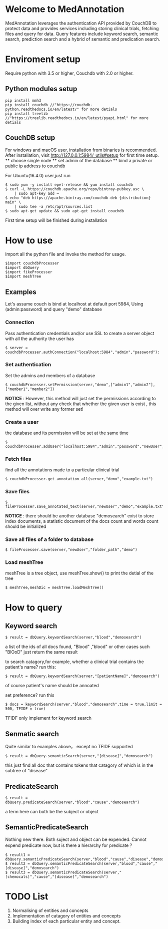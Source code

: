 # Welcome to MedAnnotation

MedAnnotation leverages the authentication API provided by CouchDB to protect data and provides services including storing clinical trials, fetching files and query for data. Query features include keyword search, semantic search, prediction search and a hybrid of semantic and predication search.


# Enviroment setup

Require python with 3.5 or higher,
Couchdb with 2.0 or higher.

## Python modules setup
```
pip install mmh3
pip install couchdb //"https://couchdb-python.readthedocs.io/en/latest/" for more detials
pip install treelib  //"https://treelib.readthedocs.io/en/latest/pyapi.html" for more detials
```

## CouchDB setup

For windows and macOS user, installation from binaries is recommended.
After installation, visit http://127.0.0.1:5984/_utils#setup for first time setup.
** choose single node
** set admin of the database
** bind a private or public ip address to couchdb


For Ubuntu(16.4.0) user,just run

```
$ sudo yum -y install epel-release && yum install couchdb
$ curl -L https://couchdb.apache.org/repo/bintray-pubkey.asc \
    | sudo apt-key add –
$ echo "deb https://apache.bintray.com/couchdb-deb {distribution} main" \
    | sudo tee -a /etc/apt/sources.list
$ sudo apt-get update && sudo apt-get install couchdb
```

First time setup will be finished during installation

# How to use

Import all the python file and invoke the method for usage.
```
$import couchdbProcesser
$import dbQuery
$import fikeProcesser
$import meshTree
```

## Examples

Let's assume couch is bind at localhost at default port 5984,
Using (admin:password) and query "demo" database     


### Connection
Pass authentication credentials and/or use SSL to create a  server object with all the authority the user has 
```
$ server = couchdbProcesser.authConnection("localhost:5984","admin","password"):
```
### Set authentication
Set the admins and members of a database
```
$ couchdbProcesser.setPermission(server,"demo",["admin1","admin2"],["member1","member2"])
```
**NOTICE** : However, this method will just set the permissions according to the given list,
without any check that whether the given user is exist , this method will over write any former set!

###  Create a user
the database and its permission will be set at the same time
```
$ couchdbProcesser.addUser("localhost:5984","admin","password","newUser","newPassword")
```
### Fetch files
find all the annotations made  to a particular clinical trial 
```
$ couchdbProcesser.get_annotation_all(server,"demo","example.txt")
```
###  Save files
```
$ fileProcesser.save_annotated_text(server,"newUser","demo","example.txt","example.ann")
```
**NOTICE** :  there should be another database "demosearch" exist to store index documents, 
	                     a statistic document of the docs count and words count should be initialized

### Save all files of a folder to database
```
$ fileProcesser.save(server,"newUser","folder_path","demo")
```

### Load meshTree
meshTree is a tree object, use meshTree.show() to print the detial of the tree
```
$ meshTree,meshDic = meshTree.loadMeshTree()
```
# How to query
## Keyword search
```
$ result = dbQuery.keywordSearch(server,"blood","demosearch")
```
a list of the ids of all docs found,
"Blood" ,"blood" or other cases such "BlOoD" just return the same result

to search catagory,for example, whether a clinical trial contains the patient's name?
run this:
```
$ result = dbQuery.keywordSearch(server,"[patientName]","demosearch")
```
of course patient's name should be annoated 

set preference?
run this
```
$ docs = keywordSearch(server,"blood","demosearch",time = true,limit = 500, TFIDF = true)
```
TFIDF only implement for keyword search

## Senmatic search
Quite similar to examples above， except no TFIDF supported
```
$ result = dbQuery.semanticSearch(server,"[disease]","demosearch")
```
this just find all doc that contains tokens that catagory of which is in the subtree of "disease"


## PredicateSearch
```
$ result = dbQuery.predicateSearch(server,"blood","cause","demosearch")
```
a term here can both be the subject or object

## SemanticPredicateSearch
Nothing new there. Both suject and object can be expended.
Cannot expend predicate now, but is there a hierarchy for predicate？
```
$ result1 = dbQuery.semanticPredicateSearch(server,"blood","cause","disease","demosearch")
$ result2 = dbQuery.semanticPredicateSearch(server,"blood","cause","[disease]","demosearch")
$ result3 = dbQuery.semanticPredicateSearch(server,"[chemocals]","cause","[disease]","demosearch")
```
# TODO List
1. Normalising of entities and concepts
2. Implementation of catagory of entities and concepts
3. Building index of each particular entity and concept.

